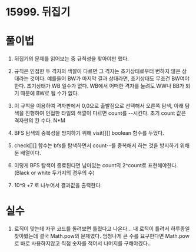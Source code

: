 # 15999. 뒤집기

# 풀이법

1. 뒤집기의 문제를 읽어보는 중 규칙성을 찾아야만 했다.

2. 규칙은 인접한 두 격자의 색깔이 다르면 그 격자는 초기상태로부터 변하지 않은 상태라는 것이다.
 예를들어 BW가 마지막 결과 상태라면, 초기상태도 무조건 BW여야한다. 초기상태가 WB 일수가 없다. WB에서 어떠한 격자를 눌려도 WW나 BB가 되기 때문에 BW로 될 수가 없다.

3. 이 규칙을 이용하여 격자판에서 0,0으로 출발점으로 선택해서 오른쪽 탐색, 아래 탐색을 진행하여 인접한 타일의 색깔이 다르면 count를 --시킨다. 
    초기 count 값은 격자판의 칸 수다. N*M

4. BFS 탐색의 중복성을 방지하기 위해 visit[][] boolean 함수를 두었다.

5. check[][] 함수는 bfs를 탐색하면서 count--를 중복해서 하는 것을 방지하기 위해 둔 배열이다.

6. 이렇게 BFS 탐색이 종료된다면 남아있는 count의 2^count로 표현해야한다. (Black or white 두가지의 경우의 수)

7. 10^9 +7 로 나누어서 결과값을 출력한다.



# 실수

1. 로직이 맞는데 자꾸 코드를 돌려보면 틀렸다고 나온다... 내 로직이 틀려서 하루종일 찾아봤는데
결국 Math.pow의 문제였다. 엄청나게 큰 수를 요구한다면 Math.pow로 바로 사용하지않고 직접 숫자를 적어서 나머지를 구해야겠다.. 

